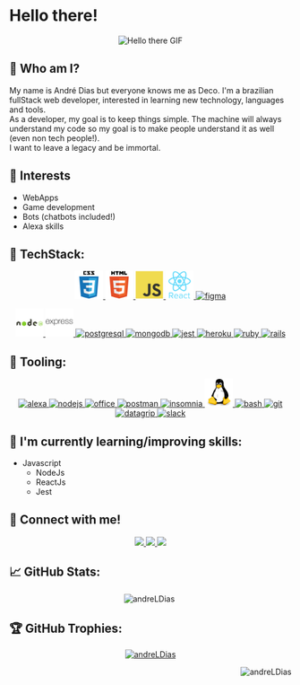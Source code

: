 # Hello there!
<p align="center">
  <img alt="Hello there GIF" src="https://media2.giphy.com/media/Nx0rz3jtxtEre/200.gif" height="300" />
</p>

## :wave: Who am I?
My name is André Dias but everyone knows me as Deco. I'm a brazilian fullStack web developer, interested in learning new technology, languages and tools.  
As a developer, my goal is to keep things simple. The machine will always understand my code so my goal is to make people understand it as well (even non tech people!).  
I want to leave a legacy and be immortal.

## :eyes: Interests
* WebApps
* Game development
* Bots (chatbots included!)
* Alexa skills

## :office: TechStack:

<p align="center"> 
  <a href="https://www.w3schools.com/css/" target="_blank"> <img src="https://raw.githubusercontent.com/devicons/devicon/master/icons/css3/css3-original-wordmark.svg" alt="css3" width="50" height="50"/> </a> 
  <a href="https://www.w3.org/html/" target="_blank"> <img src="https://raw.githubusercontent.com/devicons/devicon/master/icons/html5/html5-original-wordmark.svg" alt="html5" width="50" height="50"/> </a> 
  <a href="https://developer.mozilla.org/en-US/docs/Web/JavaScript" target="_blank"> <img src="https://raw.githubusercontent.com/devicons/devicon/master/icons/javascript/javascript-original.svg" alt="javascript" width="50" height="50"/> </a>
  <a href="https://reactjs.org/" target="_blank"> <img src="https://raw.githubusercontent.com/devicons/devicon/master/icons/react/react-original-wordmark.svg" alt="react" width="50" height="50"/> </a> 
  <a href="https://www.figma.com/" target="_blank"> <img src="https://www.vectorlogo.zone/logos/figma/figma-icon.svg" alt="figma" width="50" height="50"/> </a>
</p>
 
<p align="center"> 
 <a href="https://nodejs.org" target="_blank"> <img src="https://raw.githubusercontent.com/devicons/devicon/master/icons/nodejs/nodejs-original-wordmark.svg" alt="nodejs" width="50" height="50"/> </a>  
  <a href="https://expressjs.com" target="_blank"> <img src="https://raw.githubusercontent.com/devicons/devicon/master/icons/express/express-original-wordmark.svg" alt="express" width="50" height="50"/> </a> 
  <a href="https://www.postgresql.org/" target="_blank"> <img src="https://upload.wikimedia.org/wikipedia/commons/thumb/2/29/Postgresql_elephant.svg/1200px-Postgresql_elephant.svg.png" alt="postgresql" width="50" height="50"/> </a> 
  <a href="https://www.mongodb.com/" target="_blank"> <img src="https://upload.wikimedia.org/wikipedia/commons/thumb/f/f9/Antu_mongodb.svg/1024px-Antu_mongodb.svg.png" alt="mongodb" width="50" height="50"/> </a>
  <a href="https://jestjs.io" target="_blank"> <img src="https://www.vectorlogo.zone/logos/jestjsio/jestjsio-icon.svg" alt="jest" width="50" height="50"/> </a> 
  <a href="https://dashboard.heroku.com/" target="_blank"> <img src="https://image.flaticon.com/icons/png/512/873/873120.png" alt="heroku" width="50" height="50"/> </a>
   <a href="https://www.ruby-lang.org/en/" target="_blank"> <img src="https://upload.wikimedia.org/wikipedia/commons/thumb/7/73/Ruby_logo.svg/1024px-Ruby_logo.svg.png" alt="ruby" width="50" height="50"/> </a> 
   <a href="https://rubyonrails.org/" target="_blank"> <img src="https://upload.wikimedia.org/wikipedia/commons/thumb/c/c3/Ruby_on_Rails_logo.svg/1200px-Ruby_on_Rails_logo.svg.png" alt="rails" width="50" height="50"/> </a> 
</p>

## :wrench: Tooling:
<p align="center"> 
  <a href="https://alexa.amazon.com.br/" target="_blank"> <img src="https://upload.wikimedia.org/wikipedia/commons/thumb/b/b6/Amazon_Alexa_blue_logo.svg/1024px-Amazon_Alexa_blue_logo.svg.png" alt="alexa" width="50" height="50"/> </a>
  <a href="https://code.visualstudio.com/" target="_blank"> <img src="https://upload.wikimedia.org/wikipedia/commons/thumb/9/9a/Visual_Studio_Code_1.35_icon.svg/2048px-Visual_Studio_Code_1.35_icon.svg.png" alt="nodejs" width="50" height="50"/> </a> 
  <a href="https://www.office.com/" target="_blank"> <img src="https://upload.wikimedia.org/wikipedia/commons/thumb/0/0c/Microsoft_Office_logo_%282013%E2%80%932019%29.svg/1200px-Microsoft_Office_logo_%282013%E2%80%932019%29.svg.png" alt="office" width="50" height="50"/> </a> 
  <a href="https://postman.com" target="_blank"> <img src="https://www.vectorlogo.zone/logos/getpostman/getpostman-icon.svg" alt="postman" width="50" height="50"/> </a> 
  <a href="https://insomnia.rest/" target="_blank"> <img src="https://seeklogo.com/images/I/insomnia-logo-A35E09EB19-seeklogo.com.png" alt="insomnia" width="50" height="50"/> </a> 
  <a href="https://www.linux.org/" target="_blank"> <img src="https://raw.githubusercontent.com/devicons/devicon/master/icons/linux/linux-original.svg" alt="linux" width="50" height="50"/> </a> 
  <a href="https://www.gnu.org/software/bash/" target="_blank"> <img src="https://www.vectorlogo.zone/logos/gnu_bash/gnu_bash-icon.svg" alt="bash" width="50" height="50"/> </a> 
  <a href="https://git-scm.com/" target="_blank"> <img src="https://www.vectorlogo.zone/logos/git-scm/git-scm-icon.svg" alt="git" width="50" height="50"/> </a>
  <a href="https://www.jetbrains.com/datagrip/" target="_blank"> <img src="https://upload.wikimedia.org/wikipedia/commons/thumb/c/c9/DataGrip.svg/1024px-DataGrip.svg.png" alt="datagrip" width="50" height="50"/> </a>
  <a href="https://slack.com/" target="_blank"> <img src="https://cdn.worldvectorlogo.com/logos/slack-new-logo.svg" alt="slack" width="50" height="50"/> </a>
</p>

## :seedling: I'm currently learning/improving skills:
* Javascript
  * NodeJs
  * ReactJs
  * Jest

## :link: Connect with me!
<p align="center">
  <a href="https://www.linkedin.com/in/andreldcustodio/" target="_blank">
    <img src="https://img.shields.io/badge/LinkedIn-0077B5?style=for-the-badge&logo=linkedin&logoColor=white"/>
  </a>
  <a href="http://instagram.com/_andre_dias_" target="_blank">
    <img src="https://img.shields.io/badge/Instagram-E4405F?style=for-the-badge&logo=instagram&logoColor=white"/>
  </a>
  <a href="mailto:andreluizdiascustodio@gmail.com" target="_blank">
    <img src="https://img.shields.io/badge/Gmail-D14836?style=for-the-badge&logo=gmail&logoColor=white"/>
  </a>                                                                                                   
</p>

## :chart_with_upwards_trend: GitHub Stats:

<p align="center">
<img align="center" src="https://github-readme-stats.vercel.app/api/top-langs?username=andreLDias&show_icons=true&locale=en&layout=compact&count_private=true" alt="andreLDias" />&nbsp;
<!-- <img align="center" src="https://github-readme-stats.vercel.app/api?username=andreLDias&show_icons=true&locale=en&count_private=true" alt="andreLDias" /></p> -->

## :trophy: GitHub Trophies:
<p align="center"> <a href="https://github.com/ryo-ma/github-profile-trophy"><img src="https://github-profile-trophy.vercel.app/?username=andreLDias&margin-w=15&margin-h=15&row=2&column=3&theme=onedark" alt="andreLDias" /></a> </p>


<p align="right"> <img src="https://komarev.com/ghpvc/?username=andreLDias&label=Profile%20views&color=0e75b6&style=plastic" alt="andreLDias" /> </p>
